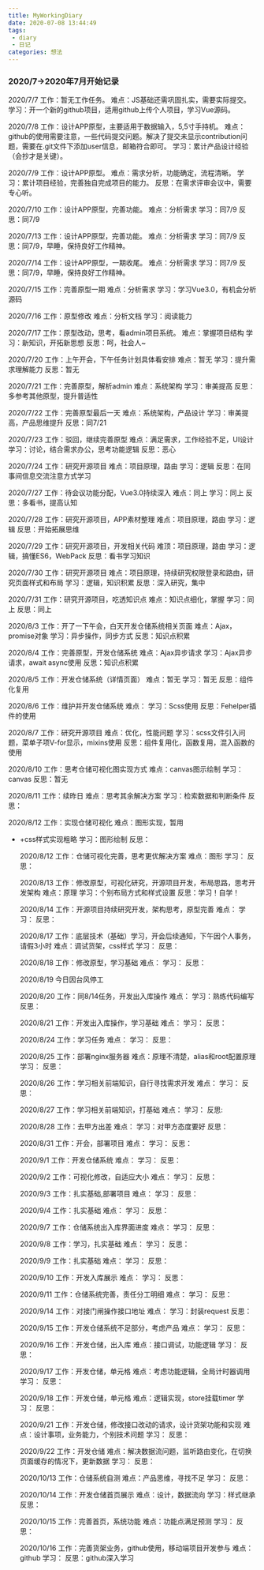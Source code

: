 ```yaml
---
title: MyWorkingDiary
date: 2020-07-08 13:44:49
tags:
 - diary
 - 日记
categories: 想法
---
```


### 2020/7->2020年7月开始记录

2020/7/7
工作：暂无工作任务。
难点：JS基础还需巩固扎实，需要实际提交。
学习：开一个新的github项目，适用github上传个人项目，学习Vue源码。

2020/7/8 
工作：设计APP原型，主要适用于数据输入，5,5寸手持机。
难点：github的使用需要注意，一些代码提交问题。解决了提交未显示contribution问题，需要在.git文件下添加user信息，邮箱符合即可。
学习：累计产品设计经验（会抄才是关键）。

2020/7/9
工作：设计APP原型。
难点：需求分析，功能确定，流程清晰。
学习：累计项目经验，完善独自完成项目的能力。
反思：在需求评审会议中，需要专心听。

2020/7/10
工作：设计APP原型，完善功能。
难点：分析需求
学习：同7/9
反思：同7/9

2020/7/13
工作：设计APP原型，完善功能。
难点：分析需求
学习：同7/9
反思：同7/9，早睡，保持良好工作精神。

2020/7/14
工作：设计APP原型，一期收尾。
难点：分析需求
学习：同7/9
反思：同7/9，早睡，保持良好工作精神。

2020/7/15
工作：完善原型一期
难点：分析需求
学习：学习Vue3.0，有机会分析源码

2020/7/16
工作：原型修改
难点：分析文档
学习：阅读能力

2020/7/17
工作：原型改动，思考，看admin项目系统。
难点：掌握项目结构
学习：新知识，开拓新思想
反思：呵，社会人~

2020/7/20
工作：上午开会，下午任务计划具体看安排
难点：暂无
学习：提升需求理解能力
反思：暂无

2020/7/21
工作：完善原型，解析admin
难点：系统架构
学习：审美提高
反思：多参考其他原型，提升普适性

2020/7/22
工作：完善原型最后一天
难点：系统架构，产品设计
学习：审美提高，产品思维提升
反思：同7/21

2020/7/23
工作：驳回，继续完善原型
难点：满足需求，工作经验不足，UI设计
学习：讨论，结合需求办公，思考功能逻辑
反思：恶心

2020/7/24
工作：研究开源项目
难点：项目原理，路由
学习：逻辑
反思：在同事间信息交流注意方式学习

2020/7/27
工作：待会议功能分配，Vue3.0持续深入
难点：同上
学习：同上
反思：多看书，提高认知

2020/7/28
工作：研究开源项目，APP素材整理
难点：项目原理，路由
学习：逻辑
反思：开始拓展思维

2020/7/29
工作：研究开源项目，开发相关代码
难顶：项目原理，路由
学习：逻辑，搞懂ES6，WebPack
反思：看书学习知识

2020/7/30
工作：研究开源项目
难点：项目原理，持续研究权限登录和路由，研究页面样式和布局
学习：逻辑，知识积累
反思：深入研究，集中

2020/7/31
工作：研究开源项目，吃透知识点
难点：知识点细化，掌握
学习：同上
反思：同上

2020/8/3
工作：开了一下午会，白天开发仓储系统相关页面
难点：Ajax，promise对象
学习：异步操作，同步方式
反思：知识点积累

2020/8/4
工作：完善原型，开发仓储系统
难点：Ajax异步请求
学习：Ajax异步请求，await async使用
反思：知识点积累

2020/8/5
工作：开发仓储系统（详情页面）
难点：暂无
学习：暂无
反思：组件化复用

2020/8/6
工作：维护并开发仓储系统
难点：
学习：Scss使用
反思：Fehelper插件的使用

2020/8/7
工作：研究开源项目
难点：优化，性能问题
学习：scss文件引入问题，菜单子项V-for显示，mixins使用
反思：组件复用化，函数复用，混入函数的使用

2020/8/10
工作：思考仓储可视化图实现方式
难点：canvas图示绘制
学习：canvas
反思：暂无

2020/8/11
工作：续昨日
难点：思考其余解决方案
学习：检索数据和判断条件
反思：

2020/8/12
工作：实现仓储可视化
难点：图形实现，暂用<ul><li>+css样式实现粗略
学习：图形绘制
反思：

2020/8/12
工作：仓储可视化完善，思考更优解决方案
难点：图形
学习：
反思：

2020/8/13
工作：修改原型，可视化研究，开源项目开发，布局思路，思考开发架构
难点：原理
学习：个别布局方式和样式设置
反思：学习！自学！

2020/8/14
工作：开源项目持续研究开发，架构思考，原型完善
难点：
学习：
反思：

2020/8/17
工作：底层技术（基础）学习，开会后续通知，下午因个人事务，请假3小时
难点：调试货架，css样式
学习：
反思：

2020/8/18
工作：修改原型，学习基础
难点：
学习：
反思：

2020/8/19
今日因台风停工

2020/8/20
工作：同8/14任务，开发出入库操作
难点：
学习：熟练代码编写
反思：

2020/8/21
工作：开发出入库操作，学习基础
难点：
学习：
反思：

2020/8/24
工作：学习任务
难点：
学习：
反思：

2020/8/25
工作：部署nginx服务器
难点：原理不清楚，alias和root配置原理
学习：
反思：

2020/8/26
工作：学习相关前端知识，自行寻找需求开发
难点：
学习：
反思：

2020/8/27
工作：学习相关前端知识，打基础
难点：
学习：
反思:

2020/8/28
工作：去甲方出差
难点：
学习：对甲方态度要好
反思：

2020/8/31
工作：开会，部署项目
难点：
学习：
反思：

2020/9/1
工作：开发仓储系统
难点：
学习：
反思：

2020/9/2
工作：可视化修改，自适应大小
难点：
学习：
反思：

2020/9/3
工作：扎实基础,部署项目
难点：
学习：
反思：

2020/9/4
工作：扎实基础
难点：
学习：
反思：

2020/9/7
工作：仓储系统出入库界面进度
难点：
学习：
反思：

2020/9/8
工作：学习，扎实基础
难点：
学习：
反思：

2020/9/9
工作：扎实基础
难点：
学习：
反思：

2020/9/10
工作：开发入库展示
难点：
学习：
反思：

2020/9/11
工作：仓储系统完善，责任分工明细
难点：
学习：
反思：

2020/9/14
工作：对接门闸操作接口地址
难点：
学习：封装request
反思：

2020/9/15
工作：开发仓储系统不足部分，考虑产品
难点：
学习：
反思：

2020/9/16
工作：开发仓储，出入库
难点：接口调试，功能逻辑
学习：
反思：

2020/9/17
工作：开发仓储，单元格
难点：考虑功能逻辑，全局计时器调用
学习：
反思：

2020/9/18
工作：开发仓储，单元格
难点：逻辑实现，store挂载timer
学习：
反思：

2020/9/21
工作：开发仓储，修改接口改动的请求，设计货架功能和实现
难点：设计事项，业务能力，个别技术问题
学习：
反思：

2020/9/22
工作：开发仓储
难点：解决数据流问题，监听路由变化，在切换页面缓存的情况下，更新数据
学习：
反思：

2020/10/13
工作：仓储系统自测
难点：产品思维，寻找不足
学习：
反思：

2020/10/14
工作：开发仓储首页展示
难点：设计，数据流向
学习：样式继承
反思：

2020/10/15
工作：完善首页，系统功能
难点：功能点满足预测
学习：
反思：

2020/10/16
工作：完善货架业务，github使用，移动端项目开发参与
难点：github
学习：
反思：github深入学习